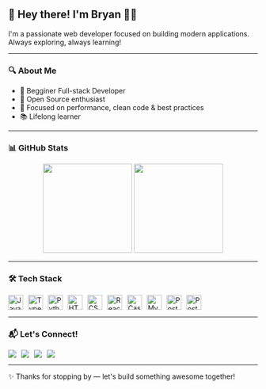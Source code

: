 ## 👋 Hey there! I'm Bryan 🧑‍💻

I'm a passionate web developer focused on building modern applications. Always exploring, always learning!

---

### 🔍 About Me

- 💼 Begginer Full-stack Developer  
- 🚀 Open Source enthusiast  
- 🎯 Focused on performance, clean code & best practices  
- 📚 Lifelong learner  

---

### 📊 GitHub Stats

<div align="center">
  <img height="180em" src="https://github-readme-stats-bryanows-projects.vercel.app/api?username=Bryanow&show_icons=true&theme=tokyonight&include_all_commits=true&count_private=true"/>
  <img height="180em" src="https://github-readme-stats-bryanows-projects.vercel.app/api/top-langs/?username=Bryanow&layout=compact&langs_count=8&theme=tokyonight"/>
</div>

---

### 🛠️ Tech Stack

<div style="display: flex; flex-wrap: wrap; gap: 10px">
  <img height="30" src="https://cdn.jsdelivr.net/gh/devicons/devicon/icons/javascript/javascript-original.svg" alt="JavaScript"/>
  <img height="30" src="https://cdn.jsdelivr.net/gh/devicons/devicon/icons/typescript/typescript-original.svg" alt="TypeScript"/>
  <img height="30" src="https://cdn.jsdelivr.net/gh/devicons/devicon/icons/python/python-original.svg" alt="Python"/>
  <img height="30" src="https://cdn.jsdelivr.net/gh/devicons/devicon/icons/html5/html5-original.svg" alt="HTML5"/>
  <img height="30" src="https://cdn.jsdelivr.net/gh/devicons/devicon/icons/css3/css3-original.svg" alt="CSS3"/>
  <img height="30" src="https://cdn.jsdelivr.net/gh/devicons/devicon/icons/react/react-original.svg" alt="React"/>
  <img height="30" src="https://cdn.jsdelivr.net/gh/devicons/devicon/icons/cassandra/cassandra-original.svg" alt="Cassandra"/>
  <img height="30" src="https://cdn.jsdelivr.net/gh/devicons/devicon/icons/mysql/mysql-original.svg" alt="MySQL"/>
  <img height="30" src="https://cdn.jsdelivr.net/gh/devicons/devicon/icons/postgresql/postgresql-original.svg" alt="PostgreSQL"/>
  <img height="30" src="https://cdn.jsdelivr.net/gh/devicons/devicon/icons/postman/postman-original.svg" alt="Postman"/>
</div>

---

### 📬 Let's Connect!

<div style="display: flex; gap: 10px">
  <a href="mailto:bryan.ricardo7@gmail.com" target="_blank">
    <img src="https://img.shields.io/badge/-Gmail-D14836?style=for-the-badge&logo=gmail&logoColor=white"/>
  </a>
  <a href="https://www.linkedin.com/in/bryan-ricardo-2476551a1/" target="_blank">
    <img src="https://img.shields.io/badge/-LinkedIn-0077B5?style=for-the-badge&logo=linkedin&logoColor=white"/>
  </a>
  <a href="https://www.instagram.com/bryanricardoo/" target="_blank">
    <img src="https://img.shields.io/badge/-Instagram-E4405F?style=for-the-badge&logo=instagram&logoColor=white"/>
  </a>
  <a href="https://api.whatsapp.com/send?phone=5519992329248&text=Hey%2C%20I%20found%20you%20on%20GitHub!" target="_blank">
    <img src="https://img.shields.io/badge/-WhatsApp-25D366?style=for-the-badge&logo=whatsapp&logoColor=white"/>
  </a>
</div>

---

✨ Thanks for stopping by — let's build something awesome together!
